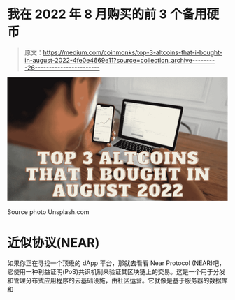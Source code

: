 # 我在 2022 年 8 月购买的前 3 个备用硬币

> 原文：<https://medium.com/coinmonks/top-3-altcoins-that-i-bought-in-august-2022-4fe0e4669e11?source=collection_archive---------26----------------------->

![](img/6c24f2b1ccbbc33383c9e23943bb3587.png)

Source photo Unsplash.com

# 近似协议(NEAR)

如果你正在寻找一个顶级的 dApp 平台，那就去看看 Near Protocol (NEAR)吧，它使用一种利益证明(PoS)共识机制来验证其区块链上的交易。这是一个用于分发和管理分布式应用程序的云基础设施，由社区运营。它就像是基于服务器的数据库和